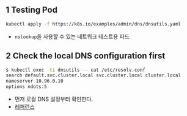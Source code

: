 ## 1 Testing Pod

``` bash
kubectl apply -f https://k8s.io/examples/admin/dns/dnsutils.yaml
```

- `nslookup`을 사용할 수 있는 네트워크 테스트용 파드


## 2 Check the local DNS configuration first

```bash
$ kubectl exec -ti dnsutils -- cat /etc/resolv.conf
search default.svc.cluster.local svc.cluster.local cluster.local
nameserver 10.96.0.10
options ndots:5
```

- 먼저 로컬 DNS 설정부터 확인한다.
- [레퍼런스](https://kubernetes.io/docs/tasks/administer-cluster/dns-debugging-resolution/#check-the-local-dns-configuration-first)
